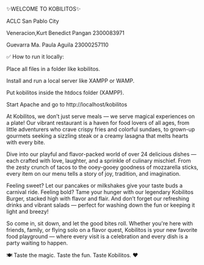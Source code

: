 ✨WELCOME TO KOBILITOS✨

ACLC San Pablo City

Veneracion,Kurt Benedict Pangan 2300083971

Guevarra Ma. Paula Aguila 23000257110

✅ How to run it locally:

Place all files in a folder like kobilitos.

Install and run a local server like XAMPP or WAMP.

Put kobilitos inside the htdocs folder (XAMPP).

Start Apache and go to http://localhost/kobilitos

At Kobilitos, we don’t just serve meals — we serve magical experiences on a plate! Our vibrant restaurant is a haven for food lovers of all ages, from little adventurers who crave crispy fries and colorful sundaes, to grown-up gourmets seeking a sizzling steak or a creamy lasagna that melts hearts with every bite.

Dive into our playful and flavor-packed world of over 24 delicious dishes — each crafted with love, laughter, and a sprinkle of culinary mischief. From the zesty crunch of tacos to the ooey-gooey goodness of mozzarella sticks, every item on our menu tells a story of joy, tradition, and imagination.

Feeling sweet? Let our pancakes or milkshakes give your taste buds a carnival ride. Feeling bold? Tame your hunger with our legendary Kobilitos Burger, stacked high with flavor and flair. And don’t forget our refreshing drinks and vibrant salads — perfect for washing down the fun or keeping it light and breezy!

So come in, sit down, and let the good bites roll. Whether you're here with friends, family, or flying solo on a flavor quest, Kobilitos is your new favorite food playground — where every visit is a celebration and every dish is a party waiting to happen.

🍽️ Taste the magic. Taste the fun. Taste Kobilitos. ❤️
